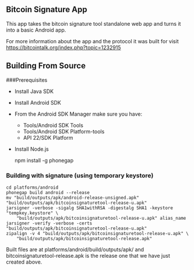 ## Bitcoin Signature App

This app takes the bitcoin signature tool standalone web app and turns it into a basic Android app.

For more information about the app and the protocol it was built for visit https://bitcointalk.org/index.php?topic=1232915

## Building From Source
###Prerequisites

* Install Java SDK
* Install Android SDK
* From the Android SDK Manager make sure you have:
    * Tools/Android SDK Tools
    * Tools/Android SDK Platform-tools
    * API 22/SDK Platform
* Install Node.js

    npm install -g phonegap

### Building with signature (using temporary keystore)

    cd platforms/android
    phonegap build android --release
    mv "build/outputs/apk/android-release-unsigned.apk" "build/outputs/apk/bitcoinsignaturetool-release-u.apk"
    jarsigner -verbose -sigalg SHA1withRSA -digestalg SHA1 -keystore "tempkey.keystore" \
        "build/outputs/apk/bitcoinsignaturetool-release-u.apk" alias_name
    jarsigner -verify -verbose -certs "build/outputs/apk/bitcoinsignaturetool-release-u.apk"
    zipalign -v 4 "build/outputs/apk/bitcoinsignaturetool-release-u.apk" \
        "build/outputs/apk/bitcoinsignaturetool-release.apk"

Built files are at platforms/android/build/outputs/apk/ and bitcoinsignaturetool-release.apk is the release one that we have just created above.
